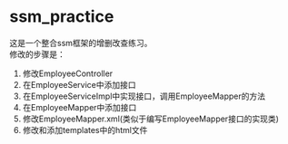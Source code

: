 # ssm_practice
这是一个整合ssm框架的增删改查练习。  
修改的步骤是：
1. 修改EmployeeController
2. 在EmployeeService中添加接口
3. 在EmployeeServiceImpl中实现接口，调用EmployeeMapper的方法
4. 在EmployeeMapper中添加接口
5. 修改EmployeeMapper.xml(类似于编写EmployeeMapper接口的实现类)
6. 修改和添加templates中的html文件
